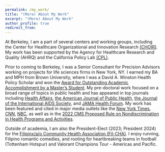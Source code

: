 ```yaml
---
permalink: /my_work/
title: "(More) About My Work"
excerpt: "(More) About My Work"
author_profile: true
redirect_from: 
---
```

At Berkeley, I am a part of several centers and working groups, including the Center for Healthcare Organizational and Innovation Research <u><a href="https://choir.berkeley.edu/team/trainees">(CHOIR)</a></u>. My work has been supported by the Agency for Healthcare Research and Quality (AHRQ) and the California Policy Lab <u><a href="https://www.capolicylab.org/data-resources/cpl-graduate-fellowship-grants/">(CPL)</a></u>. 

Prior to coming to Berkeley, I was a Senior Consultant for Precision Advisors working on projects for life sciences firms in New York, NY. I earned my BA and MPH from Brown University, where I was a David A. Winston Health Policy Scholar and won the <u><a href="https://graduateschool.brown.edu/news/2019-05-21/masters-awards">Award for Outstanding Academic Accomplishment by a Master’s Student</a></u>. My pre-doctoral work focused on a broad range of topics in public health and has appeared in top journals including <u><a href="https://www.healthaffairs.org/doi/full/10.1377/hlthaff.2021.01418">Health Affairs</a></u>, <u><a href="https://ajph.aphapublications.org/doi/full/10.2105/AJPH.2019.305523">the American Journal of Public Health</a></u>,  <u><a href="https://onlinelibrary.wiley.com/doi/pdf/10.1002/jia2.25582">the Journal of the International AIDS Society</a></u>, and <u><a href="https://jamanetwork.com/journals/jama-health-forum/fullarticle/2782408">JAMA Health Forum</a></u>. My work has been featured and cited in major media outlets like the <u><a href="https://www.nytimes.com/2021/01/15/nyregion/filipino-nurses-coronavirus.html">New York Times</a></u>, <u><a href="https://www.cnn.com/2020/11/24/health/filipino-nurse-deaths/index.html">CNN</a></u>, <u><a href="https://www.nbcnews.com/news/asian-america/new-study-reveals-previously-invisible-health-issues-among-asians-u-n1141676">NBC</a></u>, as well as in the <u><a href="https://www.federalregister.gov/documents/2022/08/04/2022-16217/nondiscrimination-in-health-programs-and-activities">2022 CMS Proposed Rule on Nondiscrimination in Health Programs and Activities</a></u>.

Outside of academia, I am also the President-Elect (2023; President 2024) for the <u><a href="https://www.filcha.org/">Filipinx/a/o Community Health Association (Fil-CHA)</a></u>. I enjoy running, Filipino romantic comedies, and rooting for heartbreaking teams in football (Tottenham Hotspur) and Valorant Champions Tour - Americas and Pacific. 